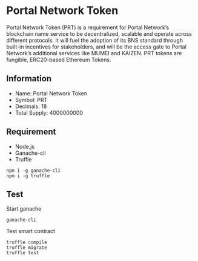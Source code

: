# Portal Network Token 

Portal Network Token (PRT) is a requirement for Portal Network’s blockchain name service to be decentralized, scalable and operate across different protocols. It will fuel the adoption of its BNS standard through built-in incentives for stakeholders, and will be the access gate to Portal Network’s additional services like MUMEI and KAIZEN. PRT tokens are fungible, ERC20-based Ethereum Tokens. 

## Information

- Name: Portal Network Token
- Symbol: PRT
- Decimals: 18
- Total Supply: 4000000000

## Requirement

- Node.js
- Ganache-cli
- Truffle

```
npm i -g ganache-cli
npm i -g truffle
```

## Test

Start ganache

```
ganache-cli
```

Test smart contract

```
truffle compile
truffle migrate
truffle test
```

